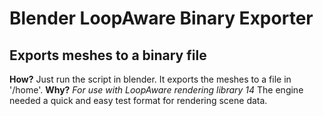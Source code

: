 Blender LoopAware Binary Exporter
================
Exports meshes to a binary file
----------------
**How?**
Just run the script in blender. It exports the meshes to a file in '/home'.
**Why?**
*For use with LoopAware rendering library 14*
The engine needed a quick and easy test format for rendering scene data.
